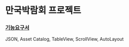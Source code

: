 # 만국박람회 프로젝트

### [기능요구서](https://docs.google.com/presentation/d/16KsRrAuA9-0JHrD5O722sDJpicp9MJctRMyQBGAnGmU/edit#slide=id.p)

JSON, Asset Catalog, TableView, ScrollView, AutoLayout
